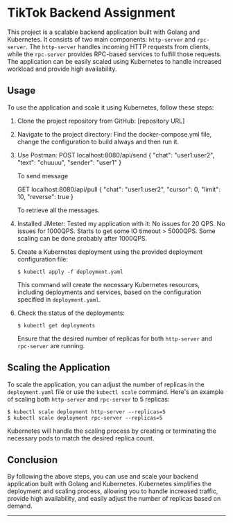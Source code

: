 # TikTok Backend Assignment

This project is a scalable backend application built with Golang and Kubernetes. It consists of two main components: `http-server` and `rpc-server`. The `http-server` handles incoming HTTP requests from clients, while the `rpc-server` provides RPC-based services to fulfill those requests. The application can be easily scaled using Kubernetes to handle increased workload and provide high availability.

## Usage

To use the application and scale it using Kubernetes, follow these steps:

1. Clone the project repository from GitHub: [repository URL]

2. Navigate to the project directory:
    Find the docker-compose.yml file, change the configuration to build always and then run it.

3. Use Postman:
    POST localhost:8080/api/send
    {
    "chat": "user1:user2",
    "text": "chuuuu",
    "sender": "user1"
    }

    To send message 

    GET localhost:8080/api/pull
    {
    "chat": "user1:user2",
    "cursor": 0,
    "limit": 10,
    "reverse": true
    }

    To retrieve all the messages.

4. Installed JMeter:
   Tested my application with it:
        No issues for 20 QPS.
        No issues for 1000QPS. 
        Starts to get some IO timeout > 5000QPS.
        Some scaling can be done probably after 1000QPS.

5. Create a Kubernetes deployment using the provided deployment configuration file:
   ```
   $ kubectl apply -f deployment.yaml
   ```

   This command will create the necessary Kubernetes resources, including deployments and services, based on the configuration specified in `deployment.yaml`.

6. Check the status of the deployments:
   ```
   $ kubectl get deployments
   ```

   Ensure that the desired number of replicas for both `http-server` and `rpc-server` are running.

## Scaling the Application

To scale the application, you can adjust the number of replicas in the `deployment.yaml` file or use the `kubectl scale` command. Here's an example of scaling both `http-server` and `rpc-server` to 5 replicas:

```
$ kubectl scale deployment http-server --replicas=5
$ kubectl scale deployment rpc-server --replicas=5
```

Kubernetes will handle the scaling process by creating or terminating the necessary pods to match the desired replica count.

## Conclusion

By following the above steps, you can use and scale your backend application built with Golang and Kubernetes. Kubernetes simplifies the deployment and scaling process, allowing you to handle increased traffic, provide high availability, and easily adjust the number of replicas based on demand.

---
